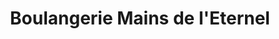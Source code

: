 ---
title: "Boulangerie Mains de l'Eternel"
url: /kinshasa/boulangerie-mains-de-leternel/
shop: boulangerie
---